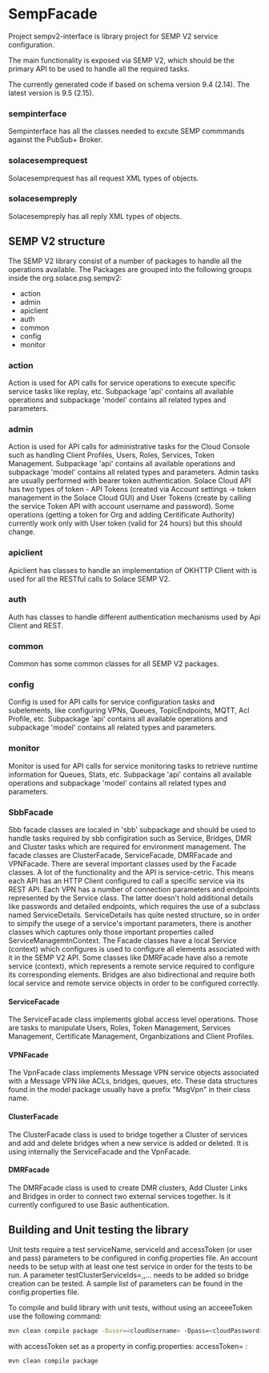 # SempFacade
Project sempv2-interface is library project for SEMP V2 service configuration.

The main  functionality is exposed via SEMP V2, which should be the primary API to be used to handle all the required tasks.  

The currently generated code if based on schema version 9.4 (2.14). The latest version is 9.5 (2.15). 

### sempinterface 

Sempinterface has all the classes needed to excute SEMP commmands against the PubSub+ Broker.

### solacesemprequest 

Solacesemprequest has all request XML types of objects.

### solacesempreply 

Solacesempreply has all reply XML types of objects.

## SEMP V2 structure

The SEMP V2 library consist of a number of packages to handle all the operations available. The Packages are grouped into the following groups inside the org.solace.psg.sempv2:

- action
- admin 
- apiclient
- auth
- common
- config
- monitor

### action 

Action is used for API calls for service operations to execute specific service tasks like replay, etc. Subpackage 'api' contains all available operations and subpackage 'model' contains all related types and parameters.

### admin 

Action is used for API calls for administrative tasks for the Cloud Console such as handling Client Profiles, Users, Roles, Services, Token Management. Subpackage 'api' contains all available operations and subpackage 'model' contains all related types and parameters. 
Admin tasks are usually performed with bearer token authentication. Solace Cloud API has two types of token - API Tokens (created via Account settings -> token management in the Solace Cloud GUI) and User Tokens (create by calling the service Token API with account username and password).
Some operations (getting a token for Org and adding Ceritificate Authority) currently work only with User token (valid for 24 hours) but this should change. 

### apiclient 

Apiclient has classes to handle an implementation of OKHTTP Client with is used for all the RESTful calls to Solace SEMP V2. 

### auth 

Auth has classes to handle different authentication mechanisms used by Api Client and REST. 

### common 

Common has some common classes for all SEMP V2 packages. 

### config 

Config is used for API calls for service configuration tasks and subelements, like configuring VPNs, Queues, TopicEndpoints, MQTT, Acl Profile, etc. Subpackage 'api' contains all available operations and subpackage 'model' contains all related types and parameters.

### monitor 

Monitor is used for API calls for service monitoring tasks to retrieve runtime information for Queues, Stats, etc. Subpackage 'api' contains all available operations and subpackage 'model' contains all related types and parameters.


### SbbFacade

Sbb facade classes are localed in 'sbb' subpackage and should be used to handle tasks required by sbb configiration such as Service, Bridges, DMR and Cluster tasks which are required for environment management. The facade classes are ClusterFacade, ServiceFacade, DMRFacade and VPNFacade. There are several important classes used by the Facade classes. A lot of the functionality and the API is service-cetric. This means each API has an HTTP Client configured to call a specific service via its REST API.
Each VPN has a number of connection parameters and endpoints represented by the Service class. The latter doesn't hold additional details like passwords and detailed endpoints, which requires the use of a subclass named ServiceDetails. ServiceDetails has quite nested structure, so in order to simpify the usege of a service's important parameters, there is another classes which captures only those important properties called ServiceManagemtnContext. 
The Facade classes have a local Service (context) which configures is used to configure all elements associated with it in the SEMP V2 API. Some classes like DMRFacade have also a remote service (context), which represents a remote service required to configure its corresponding elements. Bridges are also bidirectional and require both local service and remote service objects in order to be configured correctly.   

#### ServiceFacade

The ServiceFacade class implements global access level operations. Those are tasks to manipulate Users, Roles, Token Management, Services Management, Certificate Management, Organbizations and Client Profiles.   

#### VPNFacade

The VpnFacade class implements Message VPN service objects associated with a Message VPN like ACLs, bridges, queues, etc. These data structures found in the model package usually have a prefix "MsgVpn" in their class name. 

#### ClusterFacade

The ClusterFacade class is used to bridge together a Cluster of services and add and delete bridges when a new service is added or deleted. It is using internally the ServiceFacade and the VpnFacade.

#### DMRFacade

The DMRFacade class is used to create DMR clusters, Add Cluster Links and Bridges in order to connect two external services together. Is it currently configured to use Basic authentication. 

## Building and Unit testing the library

Unit tests require a test serviceName, serviceId and accessToken (or user and pass) parameters to be configured in config.properties file. 
An account needs to be setup with at least one test service in order for the tests to be run. 
A parameter testClusterServiceIds=<serviceId>,<serviceId>,...<serviceId> needs to be added so bridge creation can be tested.
A sample list of parameters can be found in the config.properties file. 

To compile and build library with unit tests, without using an acceeeToken use the following command:

```bash
mvn clean compile package -Duser=<cloudUsername> -Dpass=<cloudPassword>
```

with accessToken set as a property in config.properties: accessToken=<token> :

```bash
mvn clean compile package 
```

